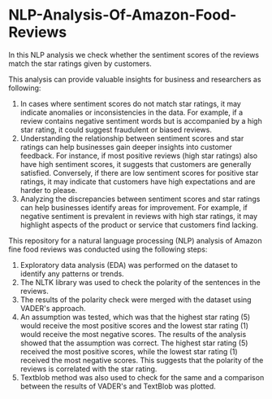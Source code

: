 # NLP-Analysis-Of-Amazon-Food-Reviews
In this NLP analysis we check whether the sentiment scores of the reviews match the star ratings given by customers.

This analysis can provide valuable insights for business and researchers as following: 
  1.  In cases where sentiment scores do not match star ratings, it may indicate anomalies or inconsistencies in the data. For example, if a review contains negative sentiment words but is accompanied by a high star rating, it could suggest fraudulent or biased reviews.
  2.  Understanding the relationship between sentiment scores and star ratings can help businesses gain deeper insights into customer feedback. For instance, if most positive reviews (high star ratings) also have high sentiment scores, it suggests that customers are generally satisfied. Conversely, if there are low sentiment scores for positive star ratings, it may indicate that customers have high expectations and are harder to please.
  3.  Analyzing the discrepancies between sentiment scores and star ratings can help businesses identify areas for improvement. For example, if negative sentiment is prevalent in reviews with high star ratings, it may highlight aspects of the product or service that customers find lacking.

This repository for a natural language processing (NLP) analysis of Amazon fine food reviews was conducted using the following steps:
  1. Exploratory data analysis (EDA) was performed on the dataset to identify any patterns or trends.
  2. The NLTK library was used to check the polarity of the sentences in the reviews.
  3. The results of the polarity check were merged with the dataset using VADER's approach.
  4. An assumption was tested, which was that the highest star rating (5) would receive the most positive scores and the lowest star rating (1) would receive the most negative scores.
The results of the analysis showed that the assumption was correct. The highest star rating (5) received the most positive scores, while the lowest star rating (1) received the most negative scores. This suggests that the polarity of the reviews is correlated with the star rating.
  5. Textblob method was also used to check for the same and a comparison between the results of VADER's and TextBlob was plotted.
